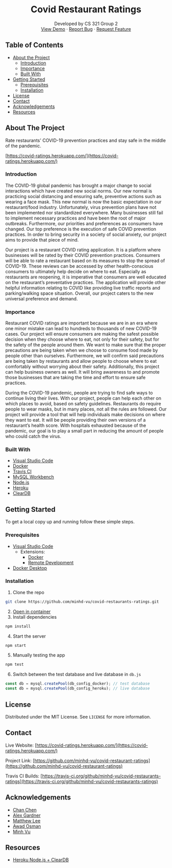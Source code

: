 <p align="center">
  <h1 align="center">Covid Restaurant Ratings</h1>
  <p align="center">
    Developed by CS 321 Group 2
    <br />
    <a href="https://covid-ratings.herokuapp.com/">View Demo</a>
    ·
    <a href="https://github.com/minhd-vu/covid-restaurants-ratings/issues">Report Bug</a>
    ·
    <a href="https://github.com/minhd-vu/covid-restaurants-ratings/issues">Request Feature</a>
  </p>
</p>

<!-- TABLE OF CONTENTS -->
## Table of Contents

* [About the Project](#about-the-project)
  * [Introduction](#introduction)
  * [Importance](#importance)
  * [Built With](#built-with)
* [Getting Started](#getting-started)
  * [Prerequisites](#prerequisites)
  * [Installation](#installation)
* [License](#license)
* [Contact](#contact)
* [Acknowledgements](#acknowledgements)
* [Resources](#resources)

<!-- ABOUT THE PROJECT -->
## About The Project

Rate restaurants' COVID-19 prevention practices and stay safe in the middle of the pandemic.

[https://covid-ratings.herokuapp.com/](https://covid-ratings.herokuapp.com/)

### Introduction

The COVID-19 global pandemic has brought a major change to social interactions which have created new social norms. Our new normal is practicing social distancing and ensuring safe, preventive actions such as wearing a face mask. This new normal is now the basic expectation in our restaurant/food industry. Unfortunately, virus prevention plans have not been implemented nor standardized everywhere. Many businesses still fail to implement necessary practices and have been the root of major outbreaks. Furthermore, our priorities and preferences as consumers have changed. Our top preference is the execution of safe COVID prevention practices. In order to bring security in a society of social anxiety, our project aims to provide that piece of mind. 

Our project is a restaurant COVID rating application. It is a platform where businesses will be rated by their COVID prevention practices. Consumers will be able to rate a restaurant based on its measures to stop the spread of COVID-19. These reviews can be accessed by other health-conscious consumers to ultimately help decide on where to eat.  Especially as restaurants are reopening, it is imperative that consumers are well educated on the restaurant’s preventative practices. The application will provide other helpful information relating to COVID like providing live traffic reports and parking/walking space situation. Overall, our project caters to the new universal preference and demand. 

### Importance

Restaurant COVID ratings are important because we are in an era where one minor mistake can lead to hundreds to thousands of new COVID-19 cases. Our project will ensure consumers are making the safest possible decision when they choose where to eat, not only for their safety, but for the safety of the people around them. We want to make sure that the proper precautions are being taken when we choose to consume food made by people other than ourselves. Furthermore, we will confirm said precautions are being taken by restaurants and allow people to choose where to eat comfortably without worrying about their safety. Additionally, this project can help business owners as well. It will bring awareness to and promote those businesses that are taking the time and effort to ensure safe practices.  

During the COVID-19 pandemic, people are trying to find safe ways to continue living their lives. With our project, people can help each other on which places to avoid, based on safety guidelines. Restaurants do require people to wear masks, but in many places, not all the rules are followed.  Our project will provide a tool that will help individuals make decisions on where they want to eat. It will be people providing their own versions of a restaurant’s health score. With hospitals exhausted because of the pandemic, our goal is to play a small part in reducing the amount of people who could catch the virus. 

### Built With

* [Visual Studio Code](https://code.visualstudio.com/)
* [Docker](https://www.docker.com/)
* [Travis CI](https://travis-ci.org/)
* [MySQL Workbench](https://dev.mysql.com/downloads/workbench/)
* [Node.js](https://nodejs.org/en/)
* [Heroku](https://heroku.com/)
* [ClearDB](https://www.cleardb.com/)

<!-- GETTING STARTED -->
## Getting Started

To get a local copy up and running follow these simple steps.

### Prerequisites

* [Visual Studio Code](https://code.visualstudio.com/)
    * Extensions:
        * [Docker](https://marketplace.visualstudio.com/items?itemName=ms-azuretools.vscode-docker)
        * [Remote Development](https://marketplace.visualstudio.com/items?itemName=ms-vscode-remote.vscode-remote-extensionpack)
* [Docker Desktop](https://www.docker.com/)

### Installation

1. Clone the repo
```sh
git clone https://github.com/minhd-vu/covid-restaurants-ratings.git
```
2. [Open in container](https://code.visualstudio.com/docs/remote/containers)
3. Install dependencies
```sh
npm install
```
4. Start the server
```sh
npm start
```
5. Manually testing the app
```sh
npm test
```
6. Switch between the test database and live database in `db.js`
```js
const db = mysql.createPool(db_config_docker); // test database
const db = mysql.createPool(db_config_heroku); // live database
```

<!-- LICENSE -->
## License

Distributed under the MIT License. See `LICENSE` for more information.

<!-- CONTACT -->
## Contact

Live Website: [https://covid-ratings.herokuapp.com/](https://covid-ratings.herokuapp.com/)

Project Link: [https://github.com/minhd-vu/covid-restaurant-ratings](https://github.com/minhd-vu/covid-restaurant-ratings)

Travis CI Builds: [https://travis-ci.org/github/minhd-vu/covid-restaurants-ratings](https://travis-ci.org/github/minhd-vu/covid-restaurants-ratings)

<!-- ACKNOWLEDGEMENTS -->
## Acknowledgements

* [Chan Chen](https://github.com/gchanchen)
* [Alex Gardner](https://github.com/Agardner329)
* [Matthew Lee](https://github.com/Mattlee25)
* [Awad Osman](https://github.com/aosmann7)
* [Minh Vu](https://github.com/minhd-vu)

## Resources
* [Heroku Node.js + ClearDB](https://bezkoder.com/deploy-node-js-app-heroku-cleardb-mysql/)